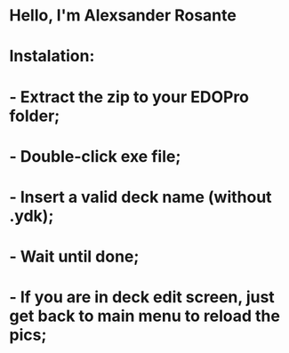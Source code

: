 # Hello, I'm Alexsander Rosante

# Instalation:
# - Extract the zip to your EDOPro folder;
# - Double-click exe file;
# - Insert a valid deck name (without .ydk);
# - Wait until done;
# - If you are in deck edit screen, just get back to main menu to reload the pics;
